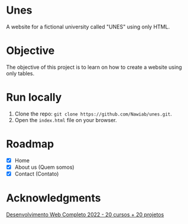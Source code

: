 # Unes
A website for a fictional university called "UNES" using only HTML.

# Objective
The objective of this project is to learn on how to create a website using only tables.

# Run locally
 1. Clone the repo: `git clone https://github.com/Nawiab/unes.git`.
 2. Open the `index.html` file on your browser.
 
# Roadmap
 - [X] Home
 - [X] About us (Quem somos)
 - [X] Contact (Contato)

# Acknowledgments
[Desenvolvimento Web Completo 2022 - 20 cursos + 20 projetos](https://www.udemy.com/course/web-completo/)